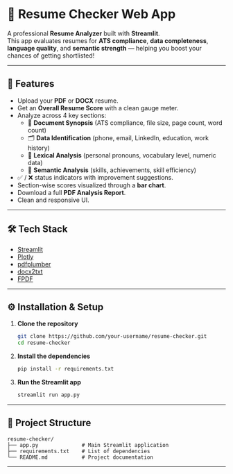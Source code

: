 # 📄 Resume Checker Web App

A professional **Resume Analyzer** built with **Streamlit**.  
This app evaluates resumes for **ATS compliance**, **data completeness**, **language quality**, and **semantic strength** — helping you boost your chances of getting shortlisted!

---

## 🚀 Features

- Upload your **PDF** or **DOCX** resume.
- Get an **Overall Resume Score** with a clean gauge meter.
- Analyze across 4 key sections:
  - 📄 **Document Synopsis** (ATS compliance, file size, page count, word count)
  - 🗂 **Data Identification** (phone, email, LinkedIn, education, work history)
  - 📝 **Lexical Analysis** (personal pronouns, vocabulary level, numeric data)
  - 💬 **Semantic Analysis** (skills, achievements, skill efficiency)
- ✅ / ❌ status indicators with improvement suggestions.
- Section-wise scores visualized through a **bar chart**.
- Download a full **PDF Analysis Report**.
- Clean and responsive UI.

---

## 🛠 Tech Stack

- [Streamlit](https://streamlit.io/)
- [Plotly](https://plotly.com/)
- [pdfplumber](https://github.com/jsvine/pdfplumber)
- [docx2txt](https://pypi.org/project/docx2txt/)
- [FPDF](https://pyfpdf.github.io/fpdf2/)

---

## ⚙️ Installation & Setup

1. **Clone the repository**
   ```bash
   git clone https://github.com/your-username/resume-checker.git
   cd resume-checker
   ```

2. **Install the dependencies**
   ```bash
   pip install -r requirements.txt
   ```

3. **Run the Streamlit app**
   ```bash
   streamlit run app.py
   ```

---

## 📂 Project Structure

```
resume-checker/
├── app.py              # Main Streamlit application
├── requirements.txt    # List of dependencies
└── README.md           # Project documentation
```

---
